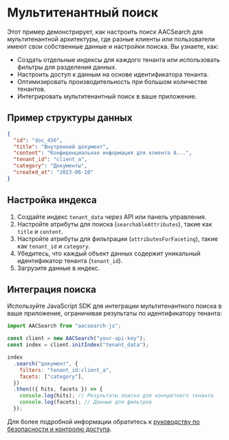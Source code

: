 # Мультитенантный поиск

Этот пример демонстрирует, как настроить поиск AACSearch для мультитенантной архитектуры, где разные клиенты или пользователи имеют свои собственные данные и настройки поиска. Вы узнаете, как:

- Создать отдельные индексы для каждого тенанта или использовать фильтры для разделения данных.
- Настроить доступ к данным на основе идентификатора тенанта.
- Оптимизировать производительность при большом количестве тенантов.
- Интегрировать мультитенантный поиск в ваше приложение.

## Пример структуры данных

```json
{
  "id": "doc_456",
  "title": "Внутренний документ",
  "content": "Конфиденциальная информация для клиента А...",
  "tenant_id": "client_a",
  "category": "Документы",
  "created_at": "2023-06-10"
}
```

## Настройка индекса

1. Создайте индекс `tenant_data` через API или панель управления.
2. Настройте атрибуты для поиска (`searchableAttributes`), такие как `title` и `content`.
3. Настройте атрибуты для фильтрации (`attributesForFaceting`), такие как `tenant_id` и `category`.
4. Убедитесь, что каждый объект данных содержит уникальный идентификатор тенанта (`tenant_id`).
5. Загрузите данные в индекс.

## Интеграция поиска

Используйте JavaScript SDK для интеграции мультитенантного поиска в ваше приложение, ограничивая результаты по идентификатору тенанта:

```javascript
import AACSearch from "aacsearch-js";

const client = new AACSearch("your-api-key");
const index = client.initIndex("tenant_data");

index
  .search("документ", {
    filters: "tenant_id:client_a",
    facets: ["category"],
  })
  .then(({ hits, facets }) => {
    console.log(hits); // Результаты поиска для конкретного тенанта
    console.log(facets); // Данные для фильтров
  });
```

Для более подробной информации обратитесь к [руководству по безопасности и контролю доступа](../../guides/security/access-control.md).

